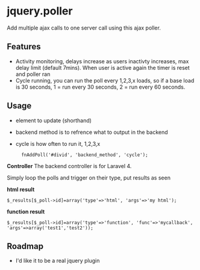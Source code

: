 jquery.poller
=============

Add multiple ajax calls to one server call using this ajax poller.

Features
-------------
- Activity monitoring, delays increase as users inactivty increases, max delay limit (default 7mins). When user is active again the timer is reset and poller ran
- Cycle running, you can run the poll every 1,2,3,x loads, so if a base load is 30 seconds, 1 = run every 30 seconds, 2 = run every 60 seconds.


Usage
-------------

- element to update (shorthand)
- backend method is to refrence what to output in the backend
- cycle is how often to run it, 1,2,3,x



		fnAddPoll('#divid', 'backend_method', 'cycle');


**Controller**
The backend controller is for Laravel 4.

Simply loop the polls and trigger on their type, put results as seen

**html result**

	$_results[$_poll->id]=array('type'=>'html', 'args'=>'my html');

**function result**

	$_results[$_poll->id]=array('type'=>'function', 'func'=>'mycallback', 'args'=>array('test1','test2'));


Roadmap
-------------

- I'd like it to be a real jquery plugin
